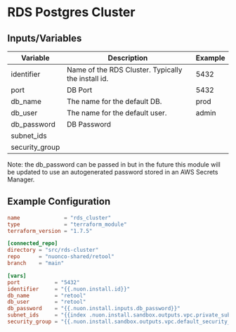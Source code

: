 # RDS Postgres Cluster

## Inputs/Variables

| Variable       | Description                                        | Example |
| -------------- | -------------------------------------------------- | ------- |
| identifier     | Name of the RDS Cluster. Typically the install id. | 5432    |
| port           | DB Port                                            | 5432    |
| db_name        | The name for the default DB.                       | prod    |
| db_user        | The name for the default user.                     | admin   |
| db_password    | DB Password                                        |         |
| subnet_ids     |                                                    |         |
| security_group |                                                    |         |

Note: the db_password can be passed in but in the future this module will be
updated to use an autogenerated password stored in an AWS Secrets Manager.

## Example Configuration

```toml
name              = "rds_cluster"
type              = "terraform_module"
terraform_version = "1.7.5"

[connected_repo]
directory = "src/rds-cluster"
repo      = "nuonco-shared/retool"
branch    = "main"

[vars]
port           = "5432"
identifier     = "{{.nuon.install.id}}"
db_name        = "retool"
db_user        = "retool"
db_password    = "{{.nuon.install.inputs.db_password}}"
subnet_ids     = "{{index .nuon.install.sandbox.outputs.vpc.private_subnet_ids 0}}, {{index .nuon.install.sandbox.outputs.vpc.private_subnet_ids 1}}, {{index .nuon.install.sandbox.outputs.vpc.private_subnet_ids 2}}"
security_group = "{{.nuon.install.sandbox.outputs.vpc.default_security_group_id}}"
```
